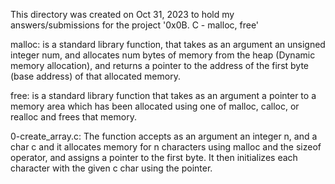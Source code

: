 This directory was created on Oct 31, 2023 to hold my answers/submissions for
the project '0x0B. C - malloc, free'

malloc: is a standard library function, that takes as an argument an unsigned
integer num, and allocates num bytes of memory from the heap (Dynamic memory
allocation), and returns a pointer to the address of the first byte (base
address) of that allocated memory.

free: is a standard library function that takes as an argument a pointer to
a memory area which has been allocated using one of malloc, calloc, or realloc
and frees that memory.

0-create_array.c: The function accepts as an argument an integer n, and a char c
and it allocates memory for n characters using malloc and the sizeof operator,
and assigns a pointer to the first byte. It then initializes each character with
the given c char using the pointer.
